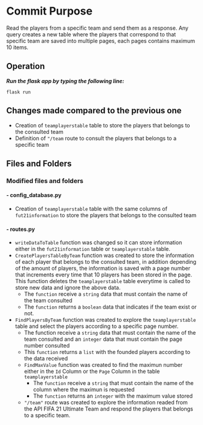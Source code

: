 # Commit Purpose
Read the players from a specific team and send them as a response. Any query creates a new table where the players that correspond to that specific team are saved into multiple pages, each pages contains maximum 10 items.

## Operation

***Run the flask app by typing the following line:***

    flask run


## Changes made compared to the previous one
- Creation of `teamplayerstable` table to store the players that belongs to the consulted team
- Definition of `"/team` route to consult the players that belongs to a specific team

## Files and Folders
### Modified files and folders
#### - config_database.py
- Creation of `teamplayerstable` table with the same columns of `fut21information` to store the players that belongs to the consulted team

#### - routes.py
- `writeDataToTable` function was changed so it can store information either in the `fut21information` table or `teamplayerstable` table.
- `CreatePlayersTableByTeam` function was created to store the information of each player that belongs to the consulted team, in addition depending of the amount of players, the information is saved with a page number that increments every time that 10 players has been stored in the page. This function deletes the `teamplayerstable` table everytime is called to store new data and ignore the above data.
  - The `function` receive a `string` data that must contain the name of the team consulted
  - The `function` returns a `boolean` data that indicates if the team exist or not.
- `FindPlayersByTeam` function was created to explore the `teamplayerstable` table and select the players according to a specific page number.
    - The function receive a `string` data that must contain the name of the team consulted and an `integer` data that must contain the page number consulted
    - This `function` returns a `list` with the founded players according to the data received 
  - `FindMaxValue` function was created to find the maximun number either in the `Id` Column or the `Page` Column in the table `teamplayerstable`
    - The `function` receive a `string` that must contain the name of the column where the maximun is requested
    - The `function` returns an `integer` with the maximum value stored
  - `"/team"` route was created to explore the information readed from the API FIFA 21 Ultimate Team and respond the players that belongs to a specific team.